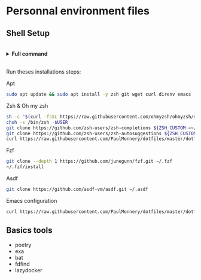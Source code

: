 # Personnal environment files

## Shell Setup

<br>
<Details><Summary><strong>Full command</strong></Summary>

```sh
sudo apt update && sudo apt install -y zsh git wget curl direnv emacs
sh -c "$(curl -fsSL https://raw.githubusercontent.com/ohmyzsh/ohmyzsh/master/tools/install.sh)" "" --unattended
chsh -s /bin/zsh -$USER
git clone https://github.com/zsh-users/zsh-completions ${ZSH_CUSTOM:=~/.oh-my-zsh/custom}/plugins/zsh-completions
git clone https://github.com/zsh-users/zsh-autosuggestions ${ZSH_CUSTOM:-~/.oh-my-zsh/custom}/plugins/zsh-autosuggestions
curl https://raw.githubusercontent.com/PaulMonnery/dotfiles/master/dotfiles/.zshrc > ~/.zshrc
git clone --depth 1 https://github.com/junegunn/fzf.git ~/.fzf
~/.fzf/install
git clone https://github.com/asdf-vm/asdf.git ~/.asdf
curl https://raw.githubusercontent.com/PaulMonnery/dotfiles/master/dotfiles/.emacs.d.tgz | tar -zx -C ~
zsh
```

</Details>
<br>

Run theses installations steps:

Apt
```sh
sudo apt update && sudo apt install -y zsh git wget curl direnv emacs
```

Zsh & Oh my zsh
```sh
sh -c "$(curl -fsSL https://raw.githubusercontent.com/ohmyzsh/ohmyzsh/master/tools/install.sh)" "" --unattended
chsh -s /bin/zsh -$USER
git clone https://github.com/zsh-users/zsh-completions ${ZSH_CUSTOM:=~/.oh-my-zsh/custom}/plugins/zsh-completions
git clone https://github.com/zsh-users/zsh-autosuggestions ${ZSH_CUSTOM:-~/.oh-my-zsh/custom}/plugins/zsh-autosuggestions
curl https://raw.githubusercontent.com/PaulMonnery/dotfiles/master/dotfiles/.zshrc > ~/.zshrc
```

Fzf
```sh
git clone --depth 1 https://github.com/junegunn/fzf.git ~/.fzf
~/.fzf/install
```

Asdf
```sh
git clone https://github.com/asdf-vm/asdf.git ~/.asdf
```

Emacs configuration
```sh
curl https://raw.githubusercontent.com/PaulMonnery/dotfiles/master/dotfiles/.emacs.d.tgz | tar -zx -C ~
```

## Basics tools

- poetry
- exa
- bat
- fdfind
- lazydocker
